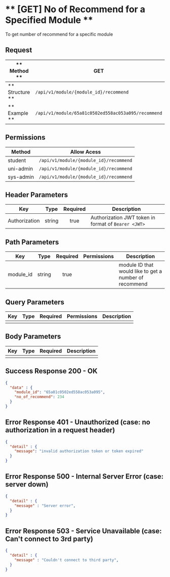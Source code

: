 # ** [GET] No of Recommend for a Specified Module **

To get number of recommend for a specific module

## Request

| ** Method **     | GET                                                 |
| ---------------- | --------------------------------------------------- |
| ** Structure **  | `/api/v1/module/{module_id}/recommend`              |
| ** Example **    | `/api/v1/module/65a81c0502ed558ac053a095/recommend` |

## Permissions

| Method          | Allow Acess                              |
| ----------------| ---------------------------------------- |
| student         | `/api/v1/module/{module_id}/recommend`   |
| uni-admin       | `/api/v1/module/{module_id}/recommend`   |
| sys-admin       | `/api/v1/module/{module_id}/recommend`   |

## Header Parameters

| Key                 | Type       | Required  | Description                                         |
| ------------------- | :--------: | :-------: | --------------------------------------------------- |
| Authorization       | string     | true      | Authorization JWT token in format of `Bearer <JWT>` |

## Path Parameters

| Key       | Type      | Required     | Permissions  | Description                                            |
| --------- | :-------: | :----------: | :----------: | ------------------------------------------------------ |
| module_id | string    | true         |              | module ID that would like to get a number of recommend |

## Query Parameters

| Key       | Type      | Required     | Permissions  | Description                     |
| --------- | :-------: | :----------: | :----------: | ------------------------------- |
|           |           |              |              |                                 |

## Body Parameters

| Key          | Type         | Required     | Description                               |
| ------------ | :----------: | :----------: | ----------------------------------------- |
|              |              |              |                                           |


## Success Response 200 - OK
```json
{
  "data" : {
    "module_id": "65a81c0502ed558ac053a095",
    "no_of_recommend": 234
  }
}
```

## Error Response 401 - Unauthorized (case: no authorization in a request header)
```json
{
  "detail" : {
    "message": "invalid authorization token or token expired"
  }
}
```

## Error Response 500 - Internal Server Error (case: server down)
```json
{
  "detail" : {
    "message" : "Server error",
  }
}
```

## Error Response 503 - Service Unavailable (case: Can't connect to 3rd party)
```json
{
  "detail" : {
    "message" : "Couldn't connect to third party",
  }
}
```
